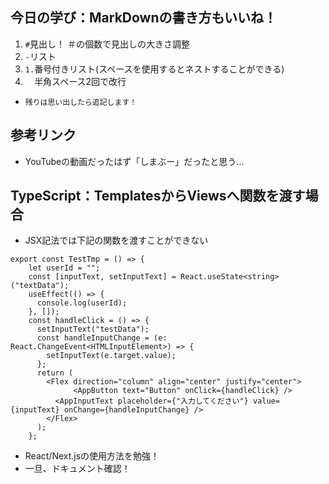 ## 今日の学び：MarkDownの書き方もいいね！

1. `#`見出し！ ＃の個数で見出しの大きさ調整
1. `-`リスト
1. `1.`番号付きリスト(スペースを使用するとネストすることができる)
1. `  `半角スペース2回で改行

- `残りは思い出したら追記します！`

## 参考リンク
- YouTubeの動画だったはず「しまぶー」だったと思う…


## TypeScript：TemplatesからViewsへ関数を渡す場合

- JSX記法では下記の関数を渡すことができない
```
export const TestTmp = () => {
    let userId = "";
    const [inputText, setInputText] = React.useState<string>("textData");
    useEffect(() => {
      console.log(userId);
    }, []);
    const handleClick = () => {
      setInputText("testData");
      const handleInputChange = (e: React.ChangeEvent<HTMLInputElement>) => {
        setInputText(e.target.value);
      };
      return (
        <Flex direction="column" align="center" justify="center">
              <AppButton text="Button" onClick={handleClick} />
          <AppInputText placeholder={"入力してください"} value={inputText} onChange={handleInputChange} />
        </Flex>
      );
    };
```

- React/Next.jsの使用方法を勉強！  
- 一旦、ドキュメント確認！

